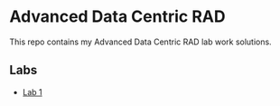 # Advanced Data Centric RAD

This repo contains my Advanced Data Centric RAD lab work solutions.

## Labs
- [Lab 1](https://github.com/pskenny/adcrad/tree/master/lab1)
